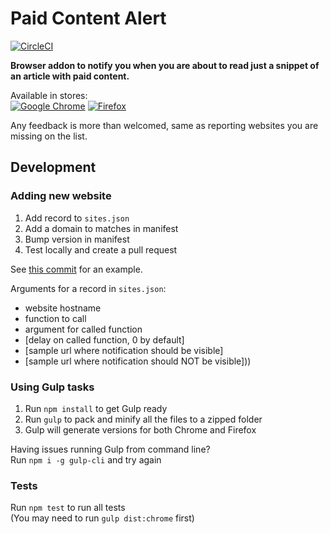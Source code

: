 # Paid Content Alert
[![CircleCI](https://circleci.com/gh/richja/paid-notify.svg?style=svg)](https://circleci.com/gh/richja/paid-notify)

**Browser addon to notify you when you are about to read just a snippet of an article with paid content.**

Available in stores:  
[![Google Chrome](https://developer.chrome.com/webstore/images/ChromeWebStore_BadgeWBorder_v2_206x58.png)](https://chrome.google.com/webstore/detail/paid-content-alert/hnagmphbnaloflgnhkkbniknbpmlackl) [![Firefox](https://ffp4g1ylyit3jdyti1hqcvtb-wpengine.netdna-ssl.com/addons/files/2015/11/get-the-addon.png)](https://addons.mozilla.org/en-US/firefox/addon/paid-content-alert/)

Any feedback is more than welcomed, same as reporting websites you are missing on the list.

## Development
### Adding new website
1. Add record to `sites.json`
2. Add a domain to matches in manifest
3. Bump version in manifest
4. Test locally and create a pull request

See [this commit](https://github.com/richja/paid-notify/commit/94c5840020e676cad1e8991aeda69ba078f58a17) for an example.

Arguments for a record in `sites.json`:
- website hostname
- function to call
- argument for called function
- [delay on called function, 0 by default]
- [sample url where notification should be visible]
- [sample url where notification should NOT be visible]))

### Using Gulp tasks
1. Run `npm install` to get Gulp ready
2. Run `gulp` to pack and minify all the files to a zipped folder
3. Gulp will generate versions for both Chrome and Firefox

Having issues running Gulp from command line?  
Run `npm i -g gulp-cli` and try again

### Tests
Run `npm test` to run all tests  
(You may need to run `gulp dist:chrome` first)
